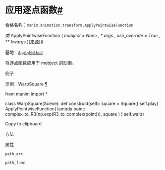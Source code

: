 # 应用逐点函数[#](#applypointwisefunction "此标题的固定链接")

合格名称：`manim.animation.transform.ApplyPointwiseFunction`

_类_ ApplyPointwiseFunction ( _mobject = None_ , _\* args_ , _use_override = True_ , _\*\* kwargs_ )[\[来源\]](../_modules/manim/animation/transform.html#ApplyPointwiseFunction)[#](#manim.animation.transform.ApplyPointwiseFunction "此定义的固定链接")

基地：[`ApplyMethod`](manim.animation.transform.ApplyMethod.html#manim.animation.transform.ApplyMethod "manim.animation.transform.ApplyMethod")

将逐点函数应用于 mobject 的动画。

例子

示例：WarpSquare [¶](#warpsquare)

from manim import \*

class WarpSquare(Scene):
def construct(self):
square = Square()
self.play(
ApplyPointwiseFunction(
lambda point: complex_to_R3(np.exp(R3_to_complex(point))), square
)
)
self.wait()

Copy to clipboard

方法

属性

`path_arc`

`path_func`
